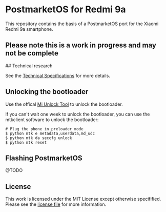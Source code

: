 # PostmarketOS for Redmi 9a

This repository contains the basis of a PostmarketOS port for the Xiaomi
Redmi 9a smartphone.

Please note this is a work in progress and may not be complete
---

## Technical research

See the [Technical Specifications](SPECS.md) for more details.

## Unlocking the bootloader

Use the offical [Mi Unlock Tool](https://en.miui.com/unlock/) to unlock the 
bootloader.

If you can't wait one week to unlock the bootloader, you can use the mtkclient
software to unlock the bootloader:
```
# Plug the phone in preloader mode
$ python mtk e metadata,userdata,md_udc
$ python mtk da seccfg unlock
$ python mtk reset
```

## Flashing PostmarketOS

@TODO

## License
This work is licensed under the MIT License except otherwise specifified.
Please see the [license file](LICENSE) for more information.
